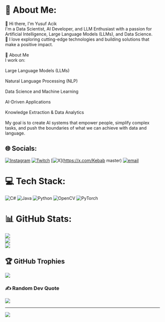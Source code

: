 # 💫 About Me:
👋 Hi there, I'm Yusuf Acik<br>I'm a Data Scientist, AI Developer, and LLM Enthusiast with a passion for Artificial Intelligence, Large Language Models (LLMs), and Data Science.<br>🚀 I love exploring cutting-edge technologies and building solutions that make a positive impact.<br><br>🚀 About Me<br>I work on:<br><br>Large Language Models (LLMs)<br><br>Natural Language Processing (NLP)<br><br>Data Science and Machine Learning<br><br>AI-Driven Applications<br><br>Knowledge Extraction & Data Analytics<br><br>My goal is to create AI systems that empower people, simplify complex tasks, and push the boundaries of what we can achieve with data and language.


## 🌐 Socials:
[![Instagram](https://img.shields.io/badge/Instagram-%23E4405F.svg?logo=Instagram&logoColor=white)](https://instagram.com/yusufacik.jpg) [![Twitch](https://img.shields.io/badge/Twitch-%239146FF.svg?logo=Twitch&logoColor=white)](https://twitch.tv/yusufacik.jpg) [![X](https://img.shields.io/badge/X-black.svg?logo=X&logoColor=white)](https://x.com/Kebab master) [![email](https://img.shields.io/badge/Email-D14836?logo=gmail&logoColor=white)](mailto:yusufacikedu@gmail.com) 

# 💻 Tech Stack:
![C#](https://img.shields.io/badge/c%23-%23239120.svg?style=for-the-badge&logo=csharp&logoColor=white) ![Java](https://img.shields.io/badge/java-%23ED8B00.svg?style=for-the-badge&logo=openjdk&logoColor=white) ![Python](https://img.shields.io/badge/python-3670A0?style=for-the-badge&logo=python&logoColor=ffdd54) ![OpenCV](https://img.shields.io/badge/opencv-%23white.svg?style=for-the-badge&logo=opencv&logoColor=white) ![PyTorch](https://img.shields.io/badge/PyTorch-%23EE4C2C.svg?style=for-the-badge&logo=PyTorch&logoColor=white)
# 📊 GitHub Stats:
![](https://github-readme-stats.vercel.app/api?username=yusufacik26&theme=dark&hide_border=true&include_all_commits=true&count_private=true)<br/>
![](https://nirzak-streak-stats.vercel.app/?user=yusufacik26&theme=dark&hide_border=true)<br/>
![](https://github-readme-stats.vercel.app/api/top-langs/?username=yusufacik26&theme=dark&hide_border=true&include_all_commits=true&count_private=true&layout=compact)

## 🏆 GitHub Trophies
![](https://github-profile-trophy.vercel.app/?username=yusufacik26&theme=radical&no-frame=false&no-bg=true&margin-w=4)

### ✍️ Random Dev Quote
![](https://quotes-github-readme.vercel.app/api?type=horizontal&theme=radical)

---
[![](https://visitcount.itsvg.in/api?id=yusufacik26&icon=6&color=3)](https://visitcount.itsvg.in)

<!-- Proudly created with GPRM ( https://gprm.itsvg.in ) -->
